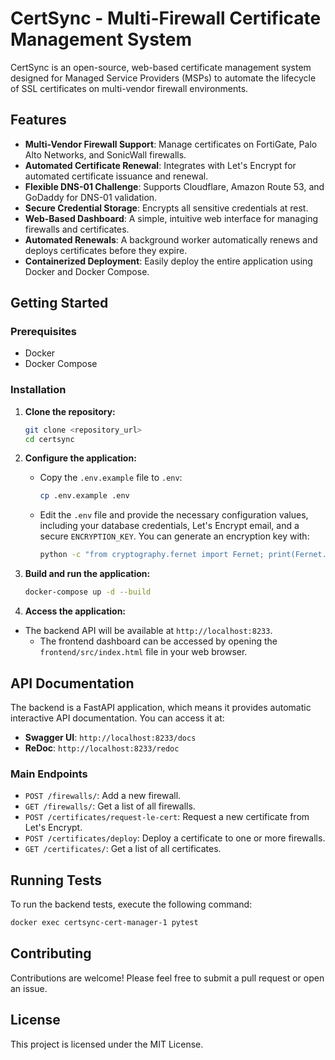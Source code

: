# CertSync - Multi-Firewall Certificate Management System

CertSync is an open-source, web-based certificate management system designed for Managed Service Providers (MSPs) to automate the lifecycle of SSL certificates on multi-vendor firewall environments.

## Features

- **Multi-Vendor Firewall Support**: Manage certificates on FortiGate, Palo Alto Networks, and SonicWall firewalls.
- **Automated Certificate Renewal**: Integrates with Let's Encrypt for automated certificate issuance and renewal.
- **Flexible DNS-01 Challenge**: Supports Cloudflare, Amazon Route 53, and GoDaddy for DNS-01 validation.
- **Secure Credential Storage**: Encrypts all sensitive credentials at rest.
- **Web-Based Dashboard**: A simple, intuitive web interface for managing firewalls and certificates.
- **Automated Renewals**: A background worker automatically renews and deploys certificates before they expire.
- **Containerized Deployment**: Easily deploy the entire application using Docker and Docker Compose.

## Getting Started

### Prerequisites

- Docker
- Docker Compose

### Installation

1.  **Clone the repository:**
    ```bash
    git clone <repository_url>
    cd certsync
    ```

2.  **Configure the application:**
    -   Copy the `.env.example` file to `.env`:
        ```bash
        cp .env.example .env
        ```
    -   Edit the `.env` file and provide the necessary configuration values, including your database credentials, Let's Encrypt email, and a secure `ENCRYPTION_KEY`. You can generate an encryption key with:
        ```bash
        python -c "from cryptography.fernet import Fernet; print(Fernet.generate_key().decode())"
        ```

3.  **Build and run the application:**
    ```bash
    docker-compose up -d --build
    ```

4.  **Access the application:**
-   The backend API will be available at `http://localhost:8233`.
    -   The frontend dashboard can be accessed by opening the `frontend/src/index.html` file in your web browser.

## API Documentation

The backend is a FastAPI application, which means it provides automatic interactive API documentation. You can access it at:

-   **Swagger UI**: `http://localhost:8233/docs`
-   **ReDoc**: `http://localhost:8233/redoc`

### Main Endpoints

-   `POST /firewalls/`: Add a new firewall.
-   `GET /firewalls/`: Get a list of all firewalls.
-   `POST /certificates/request-le-cert`: Request a new certificate from Let's Encrypt.
-   `POST /certificates/deploy`: Deploy a certificate to one or more firewalls.
-   `GET /certificates/`: Get a list of all certificates.

## Running Tests

To run the backend tests, execute the following command:

```bash
docker exec certsync-cert-manager-1 pytest
```

## Contributing

Contributions are welcome! Please feel free to submit a pull request or open an issue.

## License

This project is licensed under the MIT License.
